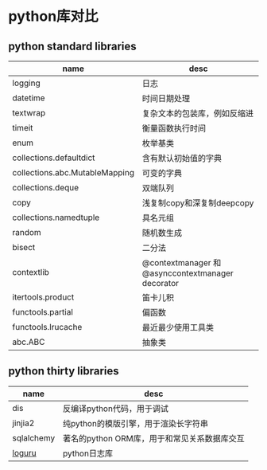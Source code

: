 # python库对比

## python standard libraries
|name|desc|
|---|---|
|logging|日志|
|datetime|时间日期处理|
|textwrap|复杂文本的包装库，例如反缩进|
|timeit|衡量函数执行时间|
|enum|枚举基类|
|collections.defaultdict|含有默认初始值的字典|
|collections.abc.MutableMapping|可变的字典|
|collections.deque| 双端队列|
|copy|浅复制copy和深复制deepcopy|
|collections.namedtuple| 具名元组|
|random|随机数生成|
|bisect|二分法|
|contextlib|@contextmanager 和 @asynccontextmanager decorator|
|itertools.product|笛卡儿积|
|functools.partial|偏函数|
|functools.lrucache|最近最少使用工具类|
|abc.ABC|抽象类|

## python thirty libraries

|name|desc|
|---|---|
|dis|反编译python代码，用于调试|
|jinjia2|纯python的模版引擎，用于渲染长字符串|
|sqlalchemy|著名的python ORM库，用于和常见关系数据库交互|
|[loguru](https://github.com/Delgan/loguru)| python日志库|
